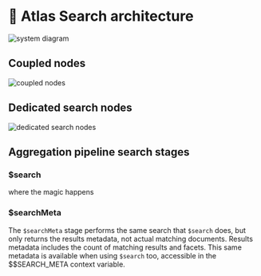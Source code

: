 # 📘 Atlas Search architecture

![system diagram](/img/system_diagram.png)

## Coupled nodes
![coupled nodes](/img/coupled.png)

## Dedicated search nodes
![dedicated search nodes](/img/search_nodes.png)

## Aggregation pipeline search stages

### $search

where the magic happens

### $searchMeta

The `$searchMeta` stage performs the same search that `$search` does, but only returns the results metadata, not actual matching documents. Results metadata includes the count of matching results and facets. This same metadata is available when using `$search` too, accessible in the $$SEARCH_META context variable.